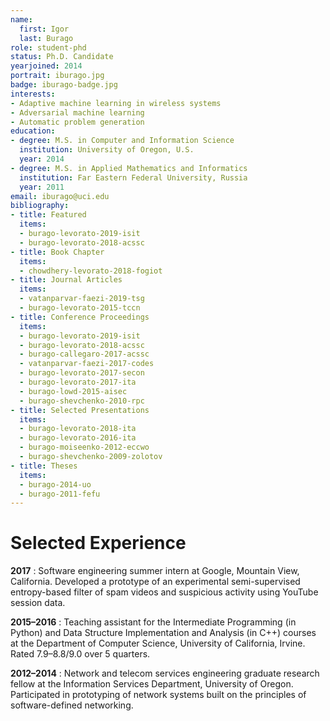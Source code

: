 ```yaml
---
name:
  first: Igor
  last: Burago
role: student-phd
status: Ph.D. Candidate
yearjoined: 2014
portrait: iburago.jpg
badge: iburago-badge.jpg
interests:
- Adaptive machine learning in wireless systems
- Adversarial machine learning
- Automatic problem generation
education:
- degree: M.S. in Computer and Information Science
  institution: University of Oregon, U.S.
  year: 2014
- degree: M.S. in Applied Mathematics and Informatics
  institution: Far Eastern Federal University, Russia
  year: 2011
email: iburago@uci.edu
bibliography:
- title: Featured
  items:
  - burago-levorato-2019-isit
  - burago-levorato-2018-acssc
- title: Book Chapter
  items:
  - chowdhery-levorato-2018-fogiot
- title: Journal Articles
  items:
  - vatanparvar-faezi-2019-tsg
  - burago-levorato-2015-tccn
- title: Conference Proceedings
  items:
  - burago-levorato-2019-isit
  - burago-levorato-2018-acssc
  - burago-callegaro-2017-acssc
  - vatanparvar-faezi-2017-codes
  - burago-levorato-2017-secon
  - burago-levorato-2017-ita
  - burago-lowd-2015-aisec
  - burago-shevchenko-2010-rpc
- title: Selected Presentations
  items:
  - burago-levorato-2018-ita
  - burago-levorato-2016-ita
  - burago-moiseenko-2012-eccwo
  - burago-shevchenko-2009-zolotov
- title: Theses
  items:
  - burago-2014-uo
  - burago-2011-fefu
---
```


# Selected Experience

**2017**
: Software engineering summer intern at Google, Mountain View, California.
Developed a prototype of an experimental semi-supervised entropy-based
filter of spam videos and suspicious activity using YouTube session
data.

**2015–2016**
: Teaching assistant for the Intermediate Programming (in Python) and
Data Structure Implementation and Analysis (in C++) courses at the
Department of Computer Science, University of California, Irvine.
Rated 7.9–8.8/9.0 over 5 quarters.

**2012–2014**
: Network and telecom services engineering graduate research fellow
at the Information Services Department, University of Oregon.
Participated in prototyping of network systems built on
the principles of software-defined networking.
